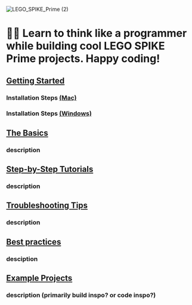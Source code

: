 ![LEGO_SPIKE_Prime (2)](https://github.com/tconey01/legospikeprime-repo/assets/119706185/57541aa3-a0eb-41f1-a89f-007c188684f1)


# 🤖🐍 Learn to think like a programmer while building cool LEGO SPIKE Prime projects. Happy coding!

## [**Getting Started**](GettingStarted) 
### Installation Steps [(Mac)](InstallationSteps(Mac))
### Installation Steps [(Windows)](InstallationSteps(Windows))

## [The Basics](TheBasics)
### description

## [Step-by-Step Tutorials](step-by-steptutorials)
### description


## [Troubleshooting Tips](troubleshootingtips)
### description


## [Best practices](BestPractices)
### desciption

## [Example Projects](ExampleProjects)
### description (primarily build inspo? or code inspo?)

